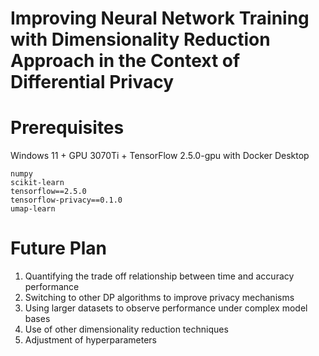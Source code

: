 # Improving Neural Network Training with Dimensionality Reduction Approach in the Context of Differential Privacy

# Prerequisites
Windows 11 + GPU 3070Ti + TensorFlow 2.5.0-gpu with Docker Desktop
```
numpy
scikit-learn
tensorflow==2.5.0
tensorflow-privacy==0.1.0
umap-learn

```
# Future Plan
1. Quantifying the trade off relationship between time and accuracy performance
2. Switching to other DP algorithms to improve privacy mechanisms
3. Using larger datasets to observe performance under complex model bases
4. Use of other dimensionality reduction techniques
5. Adjustment of hyperparameters
